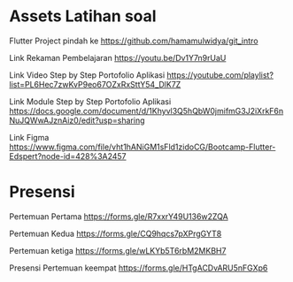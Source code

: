 # Assets Latihan soal

Flutter Project pindah ke https://github.com/hamamulwidya/git_intro

Link Rekaman Pembelajaran
https://youtu.be/Dv1Y7n9rUaU

Link Video Step by Step Portofolio Aplikasi
https://youtube.com/playlist?list=PL6Hec7zwKvP9eo67OZxRxSttY54_DlK7Z

Link Module Step by Step Portofolio Aplikasi
https://docs.google.com/document/d/1Khyvl3Q5hQbW0jmifmG3J2iXrkF6nNuJQWwAJznAiz0/edit?usp=sharing

Link Figma
https://www.figma.com/file/vht1hANiGM1sFld1zidoCG/Bootcamp-Flutter-Edspert?node-id=428%3A2457



# Presensi

Pertemuan Pertama
https://forms.gle/R7xxrY49U136w2ZQA

Pertemuan Kedua
https://forms.gle/CQ9hqcs7pXPrgGYT8

Pertemuan ketiga
https://forms.gle/wLKYb5T6rbM2MKBH7

Presensi Pertemuan keempat
https://forms.gle/HTgACDvARU5nFGXp6
